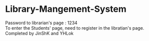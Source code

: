 # Library-Mangement-System
Password to librarian's page : 1234 <br>
To enter the Students' page, need to register in the libratian's page.
Completed by JinShK and YHLok
